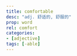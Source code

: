 ```yaml
---
title: comfortable
desc: "adj. 舒适的, 舒服的"
prop: word
rel: comfort
categories:
- [adjective]
tags: [-able]
---
```


